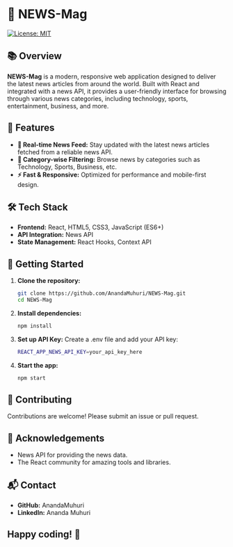# 📰 NEWS-Mag

[![License: MIT](https://img.shields.io/badge/License-MIT-blue.svg)](https://opensource.org/licenses/MIT)

## 📚 Overview

**NEWS-Mag** is a modern, responsive web application designed to deliver the latest news articles from around the world. Built with React and integrated with a news API, it provides a user-friendly interface for browsing through various news categories, including technology, sports, entertainment, business, and more.

## 🎯 Features

- **📰 Real-time News Feed:** Stay updated with the latest news articles fetched from a reliable news API.
- **📂 Category-wise Filtering:** Browse news by categories such as Technology, Sports, Business, etc.
- **⚡ Fast & Responsive:** Optimized for performance and mobile-first design.

## 🛠️ Tech Stack

- **Frontend:** React, HTML5, CSS3, JavaScript (ES6+)
- **API Integration:** News API
- **State Management:** React Hooks, Context API

## 🚀 Getting Started

1. **Clone the repository:**

   ```bash
   git clone https://github.com/AnandaMuhuri/NEWS-Mag.git
   cd NEWS-Mag
2. **Install dependencies:**

   ```bash
   npm install
3. **Set up API Key:**
 Create a .env file and add your API key:
   ```bash
   REACT_APP_NEWS_API_KEY=your_api_key_here


4. **Start the app:**

   ```bash
   npm start

## 🤝 Contributing

Contributions are welcome! Please submit an issue or pull request.

## 🌟 Acknowledgements

   - News API for providing the news data.
   - The React community for amazing tools and libraries.

## 📬 Contact

   - **GitHub:** AnandaMuhuri
   - **LinkedIn:** Ananda Muhuri

## Happy coding! 🚀




